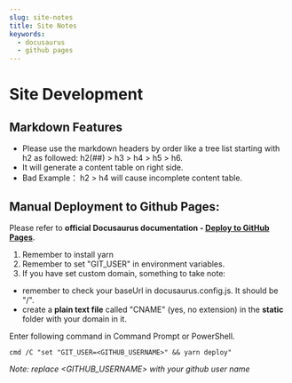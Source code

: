 ```yaml
---
slug: site-notes
title: Site Notes
keywords:  
  - docusaurus
  - github pages
---
```


# Site Development

## Markdown Features
- Please use the markdown headers by order like a tree list starting with h2 as followed: h2(##) > h3 > h4 > h5 > h6.
- It will generate a content table on right side. 
- Bad Example： h2 > h4 will cause incomplete content table. 

## Manual Deployment to Github Pages:

Please refer to **official Docusaurus documentation - [Deploy to GitHub Pages](https://docusaurus.io/docs/deployment#deploying-to-github-pages)**.

1. Remember to install yarn
2. Remember to set "GIT_USER" in environment variables.
3. If you have set custom domain, something to take note:  
- remember to check your baseUrl in docusaurus.config.js. It should be "/".
- create a **plain text file** called "CNAME" (yes, no extension) in the **static** folder with your domain in it.

Enter following command in Command Prompt or PowerShell.

```
cmd /C "set "GIT_USER=<GITHUB_USERNAME>" && yarn deploy"
```
_Note: replace <GITHUB_USERNAME> with your github user name_